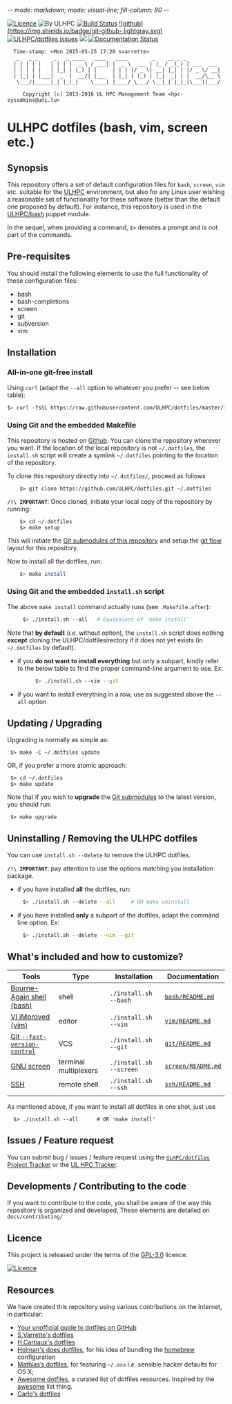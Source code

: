 -*- mode: markdown; mode: visual-line; fill-column: 80 -*-

[![Licence](https://img.shields.io/badge/license-GPL--3.0-blue.svg)](http://www.gnu.org/licenses/gpl-3.0.html) ![By ULHPC](https://img.shields.io/badge/by-ULHPC-blue.svg)  [![Build Status](https://travis-ci.org/ULHPC/dotfiles.svg?branch=master)](https://travis-ci.org/ULHPC/dotfiles) [![github](https://img.shields.io/badge/git-github- lightgray.svg)](https://github.com/ULHPC/dotfiles) [![ULHPC/dotfiles issues](https://img.shields.io/github/issues/ULHPC/dotfiles.svg)](https://github.com/ULHPC/dotfiles/issues) ![](https://img.shields.io/github/stars/ULHPC/dotfiles.svg) [![Documentation Status](https://readthedocs.org/projects/ulhpc-dotfiles/badge/?version=latest)](https://readthedocs.org/projects/ulhpc-dotfiles/?badge=latest)

      Time-stamp: <Mon 2015-05-25 17:20 svarrette>
       _   _ _     _   _ ____   ____   ____        _    __ _ _
      | | | | |   | | | |  _ \ / ___| |  _ \  ___ | |_ / _(_) | ___  ___
      | | | | |   | |_| | |_) | |     | | | |/ _ \| __| |_| | |/ _ \/ __|
      | |_| | |___|  _  |  __/| |___  | |_| | (_) | |_|  _| | |  __/\__ \
       \___/|_____|_| |_|_|    \____| |____/ \___/ \__|_| |_|_|\___||___/

         Copyright (c) 2013-2016 UL HPC Management Team <hpc-sysadmins@uni.lu>

# ULHPC dotfiles (bash, vim, screen etc.) 

## Synopsis

This repository offers a set of default configuration files for `bash`, `screen`, `vim` etc. suitable for the [ULHPC](http://hpc.uni.lu) environment, but also for any Linux user wishing a reasonable set of functionality for these software (better than the default one proposed by default). 
For instance, this repository is used in the [ULHPC/bash](https://github.com/ULHPC/puppet-bash) puppet module.

In the sequel, when providing a command, `$>` denotes a prompt and is not part of the commands.

## Pre-requisites

You should install the following elements to use the full functionality of
these configuration files:

* bash
* bash-completions
* screen
* git
* subversion
* vim


## Installation

### All-in-one git-free install

Using `curl` (adapt the `--all` option to whatever you prefer -- see below table):

``` bash
$> curl -fsSL https://raw.githubusercontent.com/ULHPC/dotfiles/master/install.sh | bash -s -- --all
```

### Using Git and the embedded Makefile

This repository is hosted on [Github](https://github.com/ULHPC/dotfiles). You can clone the repository wherever you want.
If the location of the local repository is not `~/.dotfiles`, the `install.sh` script will create a symlink `~/.dotfiles` pointing to the location of the repository.

To clone this repository directly into `~/.dotfiles/`, proceed as follows

        $> git clone https://github.com/ULHPC/dotfiles.git ~/.dotfiles

**`/!\ IMPORTANT`**: Once cloned, initiate your local copy of the repository by running:

        $> cd ~/.dotfiles
        $> make setup

This will initiate the [Git submodules of this repository](.gitmodules) and setup the [git flow](https://www.atlassian.com/git/tutorials/comparing-workflows/gitflow-workflow) layout for this repository.

Now to install all the dotfiles, run:

~~~bash
    $> make install
~~~

### Using Git and the embedded `install.sh` script

The above `make install` command actually runs (see `.Makefile.after`):

~~~bash
     $> ./install.sh --all   # Equivalent of 'make install'
~~~

Note that __by default__ (_i.e._ without option), the `install.sh` script does nothing __except__ cloning the ULHPC/dotfilesirectory if it does not yet exists (in `~/.dotfiles` by default).

* if you __do not want to install everything__ but only a subpart, kindly refer to the below table to find the proper command-line argument to use. Ex:

```bash
         $> ./install.sh --vim --git
```

* if you want to install everything in a row, use as suggested above the `--all` option


## Updating / Upgrading

Upgrading is normally as simple as:

     $> make -C ~/.dotfiles update

OR, if you prefer a more atomic approach:

     $> cd ~/.dotfiles
     $> make update

Note that if you wish to __upgrade__ the [Git submodules](.gitmodules) to the latest version, you should run:

     $> make upgrade

## Uninstalling / Removing the ULHPC dotfiles

You can use `install.sh --delete` to remove the ULHPC dotfiles.

__`/!\ IMPORTANT`__: pay attention to use the options matching you installation package.

* if you have installed __all__ the dotfiles, run:

```bash
     $> ./install.sh --delete --all     # OR make uninstall
```

* if you have installed __only__ a subpart of the dotfiles, adapt the command line option. Ex:

```bash
     $> ./install.sh --delete --vim --git
```


## What's included and how to customize?

| Tools                                                                          | Type                  | Installation            | Documentation                                |
|--------------------------------------------------------------------------------|-----------------------|-------------------------|----------------------------------------------|
| [Bourne-Again shell (bash)](http://tiswww.case.edu/php/chet/bash/bashtop.html) | shell                 | `./install.sh --bash`   | [`bash/README.md`](bash/README.md)           |
| [VI iMproved (vim)](http://www.vim.org/)                                       | editor                | `./install.sh --vim`    | [`vim/README.md`](vim/README.md)             |
| [Git `--fast-version-control`](https://git-scm.com/)                           | VCS                   | `./install.sh --git`    | [`git/README.md`](git/README.md)             |
| [GNU screen](https://www.gnu.org/software/screen/)                             | terminal multiplexers | `./install.sh --screen` | [`screen/README.md`](screen/README.md)       |
| [SSH](http://www.openssh.com/)                                                 | remote shell          | `./install.sh --ssh`    | [`ssh/README.md`](ssh/README.md)       |
|                                                                                |                       |                         |                                              |

As mentioned above, if you want to install all dotfiles in one shot, just use

      $> ./install.sh --all      # OR 'make install'

## Issues / Feature request

You can submit bug / issues / feature request using the [`ULHPC/dotfiles` Project Tracker](https://github.com/ULHPC/dotfiles/issues) or the [UL HPC Tracker](https://hpc-tracker.uni.lu).

## Developments / Contributing to the code

If you want to contribute to the code, you shall be aware of the way this repository is organized and developed.
These elements are detailed on `docs/contributing/`

## Licence

This project is released under the terms of the [GPL-3.0](LICENCE) licence.

[![Licence](https://www.gnu.org/graphics/gplv3-88x31.png)](http://www.gnu.org/licenses/gpl-3.0.html)

## Resources

We have created this repository using various contributions on the Internet, in particular:

* [Your unofficial guide to dotfiles on GitHub](https://dotfiles.github.io/)
* [S.Varrette's dotfiles](https://github.com/Falkor/dotfiles)
* [H.Cartiaux's dotfiles](https://github.com/hcartiaux/dotfiles)
* [Holman's does dotfiles](https://github.com/holman/dotfiles), for his idea of bundling the [homebrew](http://brew.sh) configuration
* [Mathias’s dotfiles](https://github.com/mathiasbynens/dotfiles),  for featuring `~/.osx` _i.e._ sensible hacker defaults for OS X;
* [Awesome dotfiles](https://github.com/webpro/awesome-dotfiles), a curated list of dotfiles resources. Inspired by the [awesome](https://github.com/sindresorhus/awesome) list thing.
* [Carlo's dotfiles](https://github.com/caarlos0/dotfiles)


